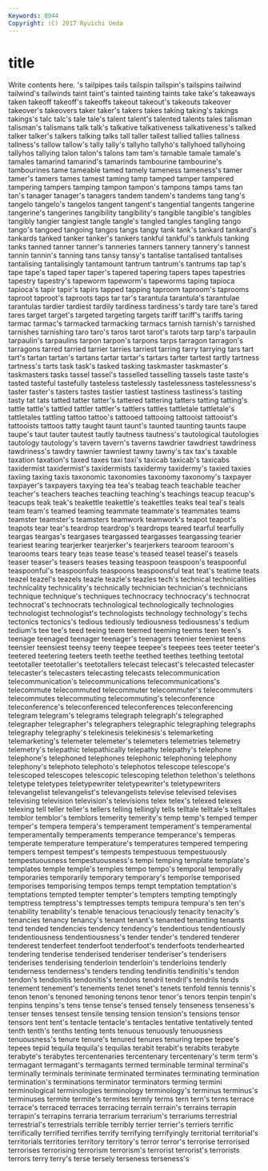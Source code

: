 ```yaml
---
Keywords: 8944 
Copyright: (C) 2017 Ryuichi Ueda
---
```


# title

Write contents here.
's tailpipes tails tailspin
tailspin's tailspins tailwind tailwind's tailwinds taint taint's tainted tainting taints
take take's takeaways taken takeoff takeoff's takeoffs takeout takeout's takeouts
takeover takeover's takeovers taker taker's takers takes taking taking's takings
takings's talc talc's tale tale's talent talent's talented talents tales
talisman talisman's talismans talk talk's talkative talkativeness talkativeness's talked talker
talker's talkers talking talks tall taller tallest tallied tallies tallness
tallness's tallow tallow's tally tally's tallyho tallyho's tallyhoed tallyhoing tallyhos
tallying talon talon's talons tam tam's tamable tamale tamale's tamales
tamarind tamarind's tamarinds tambourine tambourine's tambourines tame tameable tamed tamely
tameness tameness's tamer tamer's tamers tames tamest taming tamp tamped
tamper tampered tampering tampers tamping tampon tampon's tampons tamps tams
tan tan's tanager tanager's tanagers tandem tandem's tandems tang tang's
tangelo tangelo's tangelos tangent tangent's tangential tangents tangerine tangerine's tangerines
tangibility tangibility's tangible tangible's tangibles tangibly tangier tangiest tangle tangle's
tangled tangles tangling tango tango's tangoed tangoing tangos tangs tangy
tank tank's tankard tankard's tankards tanked tanker tanker's tankers tankful
tankful's tankfuls tanking tanks tanned tanner tanner's tanneries tanners tannery
tannery's tannest tannin tannin's tanning tans tansy tansy's tantalise tantalised
tantalises tantalising tantalisingly tantamount tantrum tantrum's tantrums tap tap's tape
tape's taped taper taper's tapered tapering tapers tapes tapestries tapestry
tapestry's tapeworm tapeworm's tapeworms taping tapioca tapioca's tapir tapir's tapirs
tapped tapping taproom taproom's taprooms taproot taproot's taproots taps tar
tar's tarantula tarantula's tarantulae tarantulas tardier tardiest tardily tardiness tardiness's
tardy tare tare's tared tares target target's targeted targeting targets
tariff tariff's tariffs taring tarmac tarmac's tarmacked tarmacking tarmacs tarnish
tarnish's tarnished tarnishes tarnishing taro taro's taros tarot tarot's tarots
tarp tarp's tarpaulin tarpaulin's tarpaulins tarpon tarpon's tarpons tarps tarragon
tarragon's tarragons tarred tarried tarrier tarries tarriest tarring tarry tarrying
tars tart tart's tartan tartan's tartans tartar tartar's tartars tarter
tartest tartly tartness tartness's tarts task task's tasked tasking taskmaster
taskmaster's taskmasters tasks tassel tassel's tasselled tasselling tassels taste taste's
tasted tasteful tastefully tasteless tastelessly tastelessness tastelessness's taster taster's tasters
tastes tastier tastiest tastiness tastiness's tasting tasty tat tats tatted
tatter tatter's tattered tattering tatters tatting tatting's tattle tattle's tattled
tattler tattler's tattlers tattles tattletale tattletale's tattletales tattling tattoo tattoo's
tattooed tattooing tattooist tattooist's tattooists tattoos tatty taught taunt taunt's
taunted taunting taunts taupe taupe's taut tauter tautest tautly tautness
tautness's tautological tautologies tautology tautology's tavern tavern's taverns tawdrier tawdriest
tawdriness tawdriness's tawdry tawnier tawniest tawny tawny's tax tax's taxable
taxation taxation's taxed taxes taxi taxi's taxicab taxicab's taxicabs taxidermist
taxidermist's taxidermists taxidermy taxidermy's taxied taxies taxiing taxing taxis taxonomic
taxonomies taxonomy taxonomy's taxpayer taxpayer's taxpayers taxying tea tea's teabag
teach teachable teacher teacher's teachers teaches teaching teaching's teachings teacup
teacup's teacups teak teak's teakettle teakettle's teakettles teaks teal teal's
teals team team's teamed teaming teammate teammate's teammates teams teamster
teamster's teamsters teamwork teamwork's teapot teapot's teapots tear tear's teardrop
teardrop's teardrops teared tearful tearfully teargas teargas's teargases teargassed teargasses
teargassing tearier teariest tearing tearjerker tearjerker's tearjerkers tearoom tearoom's tearooms
tears teary teas tease tease's teased teasel teasel's teasels teaser
teaser's teasers teases teasing teaspoon teaspoon's teaspoonful teaspoonful's teaspoonfuls teaspoons
teaspoonsful teat teat's teatime teats teazel teazel's teazels teazle teazle's
teazles tech's technical technicalities technicality technicality's technically technician technician's technicians
technique technique's techniques technocracy technocracy's technocrat technocrat's technocrats technological technologically
technologies technologist technologist's technologists technology technology's techs tectonics tectonics's tedious
tediously tediousness tediousness's tedium tedium's tee tee's teed teeing teem
teemed teeming teems teen teen's teenage teenaged teenager teenager's teenagers
teenier teeniest teens teensier teensiest teensy teeny teepee teepee's teepees
tees teeter teeter's teetered teetering teeters teeth teethe teethed teethes
teething teetotal teetotaller teetotaller's teetotallers telecast telecast's telecasted telecaster telecaster's
telecasters telecasting telecasts telecommunication telecommunication's telecommunications telecommunications's telecommute telecommuted telecommuter
telecommuter's telecommuters telecommutes telecommuting telecommuting's teleconference teleconference's teleconferenced teleconferences teleconferencing
telegram telegram's telegrams telegraph telegraph's telegraphed telegrapher telegrapher's telegraphers telegraphic
telegraphing telegraphs telegraphy telegraphy's telekinesis telekinesis's telemarketing telemarketing's telemeter telemeter's
telemeters telemetries telemetry telemetry's telepathic telepathically telepathy telepathy's telephone telephone's
telephoned telephones telephonic telephoning telephony telephony's telephoto telephoto's telephotos telescope
telescope's telescoped telescopes telescopic telescoping telethon telethon's telethons teletype teletypes
teletypewriter teletypewriter's teletypewriters televangelist televangelist's televangelists televise televised televises televising
television television's televisions telex telex's telexed telexes telexing tell teller
teller's tellers telling tellingly tells telltale telltale's telltales temblor temblor's
temblors temerity temerity's temp temp's temped temper temper's tempera tempera's
temperament temperament's temperamental temperamentally temperaments temperance temperance's temperas temperate temperature
temperature's temperatures tempered tempering tempers tempest tempest's tempests tempestuous tempestuously
tempestuousness tempestuousness's tempi temping template template's templates temple temple's temples
tempo tempo's temporal temporally temporaries temporarily temporary temporary's temporise temporised
temporises temporising tempos temps tempt temptation temptation's temptations tempted tempter
tempter's tempters tempting temptingly temptress temptress's temptresses tempts tempura tempura's
ten ten's tenability tenability's tenable tenacious tenaciously tenacity tenacity's tenancies
tenancy tenancy's tenant tenant's tenanted tenanting tenants tend tended tendencies
tendency tendency's tendentious tendentiously tendentiousness tendentiousness's tender tender's tendered tenderer
tenderest tenderfeet tenderfoot tenderfoot's tenderfoots tenderhearted tendering tenderise tenderised tenderiser
tenderiser's tenderisers tenderises tenderising tenderloin tenderloin's tenderloins tenderly tenderness tenderness's
tenders tending tendinitis tendinitis's tendon tendon's tendonitis tendonitis's tendons tendril
tendril's tendrils tends tenement tenement's tenements tenet tenet's tenets tenfold
tennis tennis's tenon tenon's tenoned tenoning tenons tenor tenor's tenors
tenpin tenpin's tenpins tenpins's tens tense tense's tensed tensely tenseness
tenseness's tenser tenses tensest tensile tensing tension tension's tensions tensor
tensors tent tent's tentacle tentacle's tentacles tentative tentatively tented tenth
tenth's tenths tenting tents tenuous tenuously tenuousness tenuousness's tenure tenure's
tenured tenures tenuring tepee tepee's tepees tepid tequila tequila's tequilas
terabit terabit's terabits terabyte terabyte's terabytes tercentenaries tercentenary tercentenary's term
term's termagant termagant's termagants termed terminable terminal terminal's terminally terminals
terminate terminated terminates terminating termination termination's terminations terminator terminators terming
termini terminological terminologies terminology terminology's terminus terminus's terminuses termite termite's
termites termly terms tern tern's terns terrace terrace's terraced terraces
terracing terrain terrain's terrains terrapin terrapin's terrapins terraria terrarium terrarium's
terrariums terrestrial terrestrial's terrestrials terrible terribly terrier terrier's terriers terrific
terrifically terrified terrifies terrify terrifying terrifyingly territorial territorial's territorials territories
territory territory's terror terror's terrorise terrorised terrorises terrorising terrorism terrorism's
terrorist terrorist's terrorists terrors terry terry's terse tersely terseness terseness's
